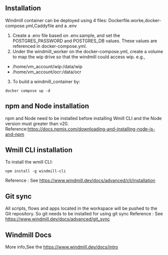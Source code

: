 ## Installation
Windmill container can be deployed using 4 files: Dockerfile.worke,docker-compose.yml,Caddyfile and a .env
1. Create a .env file based on .env.sample, and set the POSTGRES_PASSWORD and POSTGRES_DB values. These values are referenced in docker-compose.yml.
2. Under the windmill_worker on the docker-compose.yml, create a volume to map the wip drive so that the windmill could access wip. 
e.g.,
 - /home/vm_account/wip:/data/wip
 - /home/vm_account/ocr:/data/ocr
3. To build a windmill_container by:
```
docker compose up -d 
```

## npm and Node installation
npm and Node need to be installed before installing Wmill CLI and the Node version must greater than v20.
Reference:https://docs.npmjs.com/downloading-and-installing-node-js-and-npm

## Wmill CLI installation
To install the wmill CLI:
```
npm install -g windmill-cli
```
Reference : See https://www.windmill.dev/docs/advanced/cli/installation

## Git sync
All scripts, flows and apps located in the workspace will be pushed to the Git repository. So git needs to be installed for using git sync
Reference : See https://www.windmill.dev/docs/advanced/git_sync

## Windmill Docs
More info,See the https://www.windmill.dev/docs/intro


